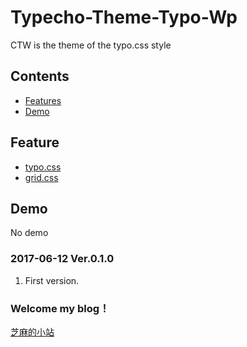 # Typecho-Theme-Typo-Wp

CTW is the theme of the typo.css style

## Contents
* [Features](#features)
* [Demo](#demo)

## Feature
* [typo.css](https://typo.sofi.sh/)
* [grid.css](http://ccizm.me)
## Demo

No demo

### 2017-06-12 Ver.0.1.0
1. First version.

### Welcome my blog！

[芝麻的小站](http://ccizm.me)
